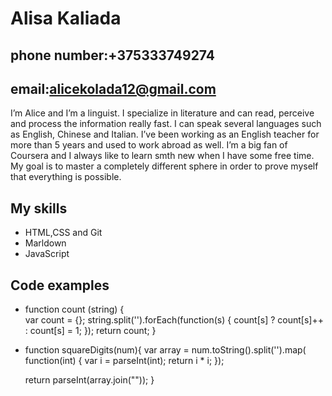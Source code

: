 # Alisa Kaliada 
## phone number:+375333749274
## email:alicekolada12@gmail.com
I’m Alice and I’m a linguist. I specialize in literature and can read, perceive and process the information really fast. I can speak several languages such as English, Chinese and Italian. I’ve been working as an English teacher for more than 5 years and used to work abroad as well. I’m a big fan of Coursera and I always like to learn smth new when I have some free time. My goal is to master a completely different sphere in order to prove myself that everything is possible.
## My skills
* HTML,CSS and Git 
* Marldown 
* JavaScript
## Code examples
* function count (string) {  
  var count = {};
  string.split('').forEach(function(s) {
     count[s] ? count[s]++ : count[s] = 1;
  });
  return count;
}
* function squareDigits(num){
  var array = num.toString().split('').map( function(int) {
    var i = parseInt(int);
    return i * i;
  });
  
  return parseInt(array.join(""));
}